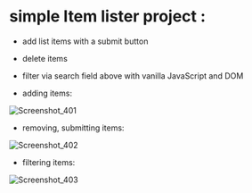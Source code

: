# simple Item lister project :
- add list items with a submit button
- delete items
- filter via search field above with vanilla JavaScript and DOM

- adding items:


![Screenshot_401](https://user-images.githubusercontent.com/4441068/107032565-3e445b80-67de-11eb-825d-cb6de27302f2.png)

- removing, submitting items:

![Screenshot_402](https://user-images.githubusercontent.com/4441068/107032569-40a6b580-67de-11eb-820d-a9046cb55319.png)

- filtering items:

![Screenshot_403](https://user-images.githubusercontent.com/4441068/107032572-40a6b580-67de-11eb-8dbc-7f6ca4ab952f.png)

